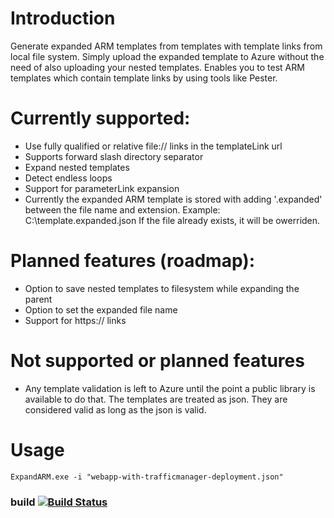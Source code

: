 # Introduction
Generate expanded ARM templates from templates with template links from local file system.  Simply upload the expanded template to Azure without the need of also uploading your nested templates. Enables you to test ARM templates which contain template links by using tools like Pester.

# Currently supported:
- Use fully qualified  or relative file:// links in the templateLink url
- Supports forward slash directory separator
- Expand nested templates
- Detect endless loops
- Support for parameterLink expansion
- Currently the expanded ARM template is stored with adding '.expanded' between the file name and extension.
	Example: C:\template.expanded.json
	If the file already exists, it will be owerriden. 

# Planned features (roadmap):
- Option to save nested templates to filesystem while expanding the parent
- Option to set the expanded file name
- Support for https:// links

# Not supported or planned features
- Any template validation is left to Azure until the point a public library is available to do that.
	The templates are treated as json. 
	They are considered valid as long as the json is valid.

# Usage
	
	ExpandARM.exe -i "webapp-with-trafficmanager-deployment.json"

### build [![Build Status](https://borisjuraga.visualstudio.com/ExpandARM/_apis/build/status/bjuraga.ExpandARM)](https://borisjuraga.visualstudio.com/ExpandARM/_build/latest?definitionId=11)

